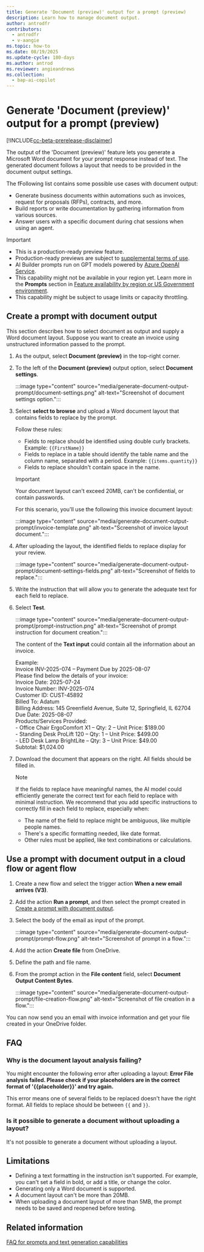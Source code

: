 ```yaml
---
title: Generate 'Document (preview)' output for a prompt (preview)
description: Learn how to manage document output.
author: antrodfr
contributors:
  - antrodfr
  - v-aangie
ms.topic: how-to
ms.date: 08/19/2025
ms.update-cycle: 180-days
ms.author: antrod
ms.reviewer: angieandrews
ms.collection: 
  - bap-ai-copilot
---
```


# Generate 'Document (preview)' output for a prompt (preview)
[!INCLUDE[cc-beta-prerelease-disclaimer](./includes/cc-beta-prerelease-disclaimer.md)]

The output of the 'Document (preview)' feature lets you generate a Microsoft Word document for your prompt response instead of text. The generated document follows a layout that needs to be provided in the document output settings.

The fFollowing list contains some possible use cases with document output:

- Generate business documents within automations such as invoices, request for proposals (RFPs), contracts, and more.
- Build reports or write documentation by gathering information from various sources.
- Answer users with a specific document during chat sessions when using an agent.

> [!IMPORTANT]
>- This is a production-ready preview feature.
>- Production-ready previews are subject to [supplemental terms of use](https://go.microsoft.com/fwlink/?linkid=2189520).
>- AI Builder prompts run on GPT models powered by [Azure OpenAI Service](/azure/ai-services/openai/whats-new).
>- This capability might not be available in your region yet. Learn more in the **Prompts** section in [Feature availability by region or US Government environment](availability-region.md#prompts).
>- This capability might be subject to usage limits or capacity throttling.

## Create a prompt with document output

This section describes how to select document as output and supply a Word document layout. Suppose you want to create an invoice using unstructured information passed to the prompt.

1. As the output, select **Document (preview)** in the top-right corner.
1. To the left of the **Document (preview)** output option, select **Document settings**.

    :::image type="content" source="media/generate-document-output-prompt/document-settings.png" alt-text="Screenshot of document settings option.":::

1. Select **select to browse** and upload a Word document layout that contains fields to replace by the prompt.

    Follow these rules:
    - Fields to replace should be identified using double curly brackets. Example: `{{FirstName}}`
    - Fields to replace in a table should identify the table name and the column name, separated with a period. Example: `{{items.quantity}}`
    - Fields to replace shouldn't contain space in the name.
  
    > [!IMPORTANT]
    > Your document layout can't exceed 20MB, can't be confidential, or contain passwords.

    For this scenario, you'll use the following this invoice document layout:

    :::image type="content" source="media/generate-document-output-prompt/invoice-template.png" alt-text="Screenshot of invoice layout document.":::

1. After uploading the layout, the identified fields to replace display for your review.

    :::image type="content" source="media/generate-document-output-prompt/document-settings-fields.png" alt-text="Screenshot of fields to replace.":::

1. Write the instruction that will allow you to generate the adequate text for each field to replace.
1. Select **Test**.

    :::image type="content" source="media/generate-document-output-prompt/prompt-instruction.png" alt-text="Screenshot of prompt instruction for document creation.":::

    The content of the **Text input** could contain all the information about an invoice.

    Example:  
         Invoice INV-2025-074 – Payment Due by 2025-08-07  
         Please find below the details of your invoice:  
         Invoice Date: 2025-07-24  
         Invoice Number: INV-2025-074  
         Customer ID: CUST-45892  
         Billed To: Adatum  
         Billing Address: 145 Greenfield Avenue, Suite 12, Springfield, IL 62704  
         Due Date: 2025-08-07  
         Products/Services Provided:  
         - Office Chair ErgoComfort X1 – Qty: 2 – Unit Price: $189.00  
         - Standing Desk ProLift 120 – Qty: 1 – Unit Price: $499.00  
         - LED Desk Lamp BrightLite – Qty: 3 – Unit Price: $49.00  
         Subtotal: $1,024.00

1. Download the document that appears on the right. All fields should be filled in.

    > [!NOTE]
    > If the fields to replace have meaningful names, the AI model could efficiently generate the correct text for each field to replace with minimal instruction. We recommend that you add specific instructions to correctly fill in each field to replace, especially when:
    > - The name of the field to replace might be ambiguous, like multiple people names.
    > - There's a specific formatting needed, like date format.
    > - Other rules must be applied, like text combinations or calculations.

## Use a prompt with document output in a cloud flow or agent flow

1. Create a new flow and select the trigger action **When a new email arrives (V3)**.
1. Add the action **Run a prompt**, and then select the prompt created in [Create a prompt with document output](#create-a-prompt-with-document-output).
1. Select the body of the email as input of the prompt.

   :::image type="content" source="media/generate-document-output-prompt/prompt-flow.png" alt-text="Screenshot of prompt in a flow.":::

1. Add the action **Create file** from OneDrive.
1. Define the path and file name.
1. From the prompt action in the **File content** field, select **Document Output Content Bytes**.

   :::image type="content" source="media/generate-document-output-prompt/file-creation-flow.png" alt-text="Screenshot of file creation in a flow.":::

You can now send you an email with invoice information and get your file created in your OneDrive folder.

## FAQ

### Why is the document layout analysis failing?

You might encounter the following error after uploading a layout: **Error File analysis failed. Please check if your placeholders are in the correct format of '{{placeholder}}' and try again.**

This error means one of several fields to be replaced doesn't have the right format. All fields to replace should be between `{{` and `}}`.

### Is it possible to generate a document without uploading a layout?

It's not possible to generate a document without uploading a layout.

## Limitations

- Defining a text formatting in the instruction isn't supported. For example, you can't set a field in bold, or add a title, or change the color.
- Generating only a Word document is supported.
- A document layout can't be more than 20MB.
- When uploading a document layout of more than 5MB, the prompt needs to be saved and reopened before testing.

## Related information

[FAQ for prompts and text generation capabilities](faqs-text-generation.md)
